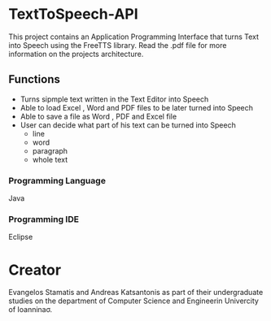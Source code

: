 # TextToSpeech-API
This project contains an Application Programming Interface that turns Text into Speech using the FreeTTS library.
Read the .pdf file for more information on the projects architecture. 

## Functions 
- Turns sipmple text written in the Text Editor into Speech 
- Able to load Excel , Word and PDF files to be later turned into Speech 
- Able to save a file as Word , PDF and Excel file 
- User can decide what part of his text can be turned into Speech 
    - line  
    - word 
    - paragraph 
    - whole text 

### Programming Language
Java 

### Programming IDE
Eclipse

# Creator 
Evangelos Stamatis and Andreas Katsantonis as part of their undergraduate studies on the department of Computer Science and Engineerin Univercity of Ioanninaσ.